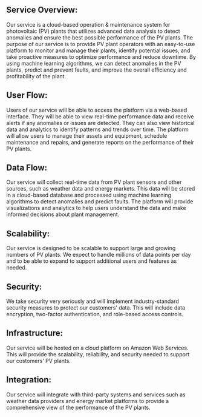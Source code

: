 ## Service Overview:
Our service is a cloud-based operation & maintenance system for photovoltaic (PV) plants that utilizes advanced data analysis to detect anomalies and ensure the best possible performance of the PV plants. The purpose of our service is to provide PV plant operators with an easy-to-use platform to monitor and manage their plants, identify potential issues, and take proactive measures to optimize performance and reduce downtime. By using machine learning algorithms, we can detect anomalies in the PV plants, predict and prevent faults, and improve the overall efficiency and profitability of the plant.

## User Flow:
Users of our service will be able to access the platform via a web-based interface. They will be able to view real-time performance data and receive alerts if any anomalies or issues are detected. They can also view historical data and analytics to identify patterns and trends over time. The platform will allow users to manage their assets and equipment, schedule maintenance and repairs, and generate reports on the performance of their PV plants.

## Data Flow:
Our service will collect real-time data from PV plant sensors and other sources, such as weather data and energy markets. This data will be stored in a cloud-based database and processed using machine learning algorithms to detect anomalies and predict faults. The platform will provide visualizations and analytics to help users understand the data and make informed decisions about plant management.

## Scalability:
Our service is designed to be scalable to support large and growing numbers of PV plants. We expect to handle millions of data points per day and to be able to expand to support additional users and features as needed.

## Security:
We take security very seriously and will implement industry-standard security measures to protect our customers' data. This will include data encryption, two-factor authentication, and role-based access controls.

## Infrastructure:
Our service will be hosted on a cloud platform on Amazon Web Services. This will provide the scalability, reliability, and security needed to support our customers' PV plants.

## Integration:
Our service will integrate with third-party systems and services such as weather data providers and energy market platforms to provide a comprehensive view of the performance of the PV plants.

